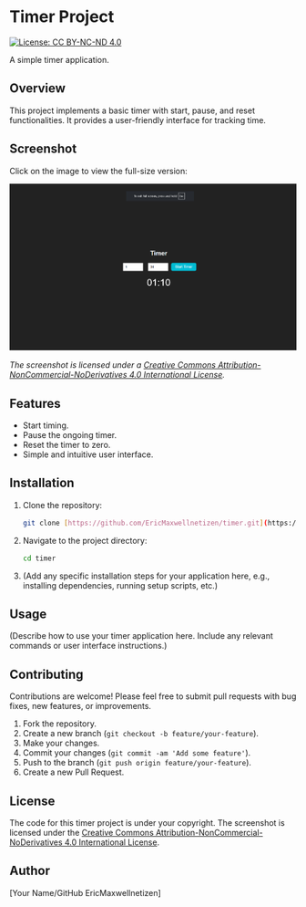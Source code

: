 # Timer Project

[![License: CC BY-NC-ND 4.0](https://licensebuttons.net/l/by-nc-nd/4.0/88x31.png)](https://creativecommons.org/licenses/by-nc-nd/4.0/)

A simple timer application.

## Overview

This project implements a basic timer with start, pause, and reset functionalities. It provides a user-friendly interface for tracking time.

## Screenshot

Click on the image to view the full-size version:

[![Timer Screenshot](https://github.com/EricMaxwellnetizen/timer/blob/main/ssz.png?raw=true)](https://github.com/EricMaxwellnetizen/timer/blob/main/ssz.png?raw=true)

*The screenshot is licensed under a [Creative Commons Attribution-NonCommercial-NoDerivatives 4.0 International License](https://creativecommons.org/licenses/by-nc-nd/4.0/).*

## Features

* Start timing.
* Pause the ongoing timer.
* Reset the timer to zero.
* Simple and intuitive user interface.

## Installation

1.  Clone the repository:
    ```bash
    git clone [https://github.com/EricMaxwellnetizen/timer.git](https://www.google.com/search?q=https://github.com/EricMaxwellnetizen/timer.git)
    ```
2.  Navigate to the project directory:
    ```bash
    cd timer
    ```
3.  (Add any specific installation steps for your application here, e.g., installing dependencies, running setup scripts, etc.)

## Usage

(Describe how to use your timer application here. Include any relevant commands or user interface instructions.)

## Contributing

Contributions are welcome! Please feel free to submit pull requests with bug fixes, new features, or improvements.

1.  Fork the repository.
2.  Create a new branch (`git checkout -b feature/your-feature`).
3.  Make your changes.
4.  Commit your changes (`git commit -am 'Add some feature'`).
5.  Push to the branch (`git push origin feature/your-feature`).
6.  Create a new Pull Request.

## License

The code for this timer project is under your copyright. The screenshot is licensed under the [Creative Commons Attribution-NonCommercial-NoDerivatives 4.0 International License](https://creativecommons.org/licenses/by-nc-nd/4.0/).

## Author

[Your Name/GitHub EricMaxwellnetizen]
